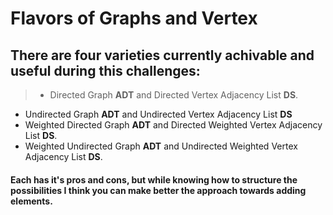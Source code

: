 # Flavors of Graphs and Vertex
## There are four varieties currently achivable and useful during this challenges:
>* Directed Graph **ADT** and Directed Vertex Adjacency List **DS**. <br/>
* Undirected Graph **ADT** and Undirected Vertex Adjacency List **DS** <br/>
* Weighted Directed Graph **ADT** and Directed Weighted Vertex Adjacency List **DS**. <br/>
* Weighted Undirected Graph **ADT** and Undirected Weighted Vertex Adjacency List **DS**. <br/>

#### Each has it's pros and cons, but while knowing how to structure the possibilities I think you can make better the approach towards adding elements.


